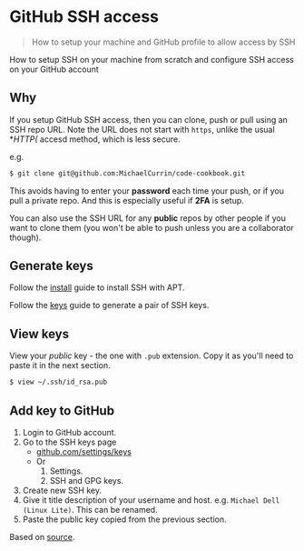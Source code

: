 # GitHub SSH access
> How to setup your machine and GitHub profile to allow access by SSH

How to setup SSH on your machine from scratch and configure SSH access on your GitHub account


## Why

If you setup GitHub SSH access, then you can clone, push or pull using an SSH repo URL. Note the URL does not start with `https`, unlike the usual **HTTP(* accesd method, which is less secure. 

e.g.

```sh
$ git clone git@github.com:MichaelCurrin/code-cookbook.git
```

This avoids having to enter your **password** each time your push, or if you pull a private repo. And this is especially useful if **2FA** is setup. 

You can also use the SSH URL for any **public** repos by other people if you want to clone them (you won't be able to push unless you are a collaborator though).


## Generate keys

Follow the [install](install.md) guide to install SSH with APT.

Follow the [keys](keys.md) guide to generate a pair of SSH keys.


## View keys

View your _public_ key - the one with `.pub` extension. Copy it as you'll need to paste it in the next section.

```sh
$ view ~/.ssh/id_rsa.pub
```


## Add key to GitHub

1. Login to GitHub account.
1. Go to the SSH keys page 
    - [github.com/settings/keys](https://github.com/settings/keys)
    - Or
        1. Settings.
        1. SSH and GPG keys.
1. Create new SSH key.
1. Give it title description of your username and host. e.g. `Michael Dell (Linux Lite)`. This can be renamed.
1. Paste the public key copied from the previous section.


Based on [source](https://help.github.com/en/github/authenticating-to-github/adding-a-new-ssh-key-to-your-github-account).
